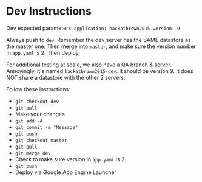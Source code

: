 # Dev Instructions

Dev expected parameters:
`application: hackatbrown2015
version: 9`

Always push to `dev`. Remember the dev server has the SAME datastore as the master one. Then merge into `master`, and make sure the version number in `app.yaml` is 2. Then deploy.

For additional testing at scale, we also have a QA branch & server. Annoyingly, it's named `hackatbrown2015-dev`. It should be version 9. It does NOT share a datastore with the other 2 servers.

Follow these instructions:
- `git checkout dev`
- `git pull`
- Make your changes
- `git add -A`
- `git commit -m "Message"`
- `git push`
- `git checkout master`
- `git pull`
- `git merge dev`
- Check to make sure version in `app.yaml` is 2
- `git push`
- Deploy via Google App Engine Launcher
